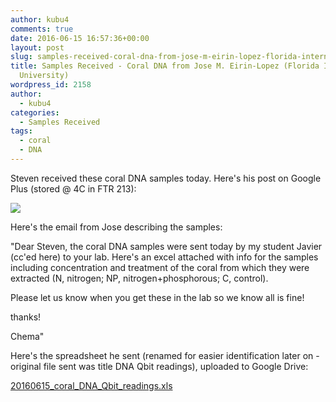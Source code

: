 ```yaml
---
author: kubu4
comments: true
date: 2016-06-15 16:57:36+00:00
layout: post
slug: samples-received-coral-dna-from-jose-m-eirin-lopez-florida-international-university
title: Samples Received - Coral DNA from Jose M. Eirin-Lopez (Florida International
  University)
wordpress_id: 2158
author:
  - kubu4
categories:
  - Samples Received
tags:
  - coral
  - DNA
---
```


Steven received these coral DNA samples today. Here's his post on Google Plus (stored @ 4C in FTR 213):



[![](httpss://lh5.googleusercontent.com/-89eeYS4d_qs/V2HnaJnHCFI/AAAAAAABjmE/l3mqY5UR1AYTVyHTd5tZSq3Wny3VMihFgCL0B/w671-h894-no/ef7e3a62-b96a-43e5-875e-cc08e766927b)](https://lh5.googleusercontent.com/-89eeYS4d_qs/V2HnaJnHCFI/AAAAAAABjmE/l3mqY5UR1AYTVyHTd5tZSq3Wny3VMihFgCL0B/w671-h894-no/ef7e3a62-b96a-43e5-875e-cc08e766927b)



Here's the email from Jose describing the samples:

"Dear Steven, the coral DNA samples were sent today by my student Javier (cc'ed here) to your lab. Here's an excel attached with info for the samples including concentration and treatment of the coral from which they were extracted (N, nitrogen; NP, nitrogen+phosphorous; C, control).

Please let us know when you get these in the lab so we know all is fine!

thanks!

Chema"

Here's the spreadsheet he sent (renamed for easier identification later on - original file sent was title DNA Qbit readings), uploaded to Google Drive:

[20160615_coral_DNA_Qbit_readings.xls](httpss://docs.google.com/spreadsheets/d/1ZhwmJzR8TijgOp4GqLes80YiXgEIYyoRzLmt8GP0Ddk/edit?usp=sharing)
